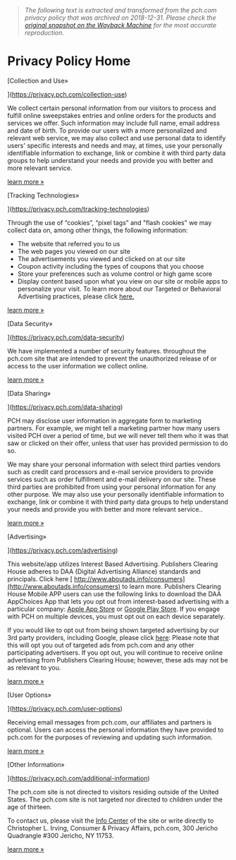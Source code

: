 > *The following text is extracted and transformed from the pch.com privacy policy that was archived on 2018-12-31. Please check the [original snapshot on the Wayback Machine](https://web.archive.org/web/20181231210205id_/http%3A//privacy.pch.com) for the most accurate reproduction.*

# Privacy Policy Home

[Collection and Use»

](https://privacy.pch.com/collection-use)

We collect certain personal information from our visitors to process and fulfill online sweepstakes entries and online orders for the products and services we offer. Such information may include full name, email address and date of birth. To provide our users with a more personalized and relevant web service, we may also collect and use personal data to identify users' specific interests and needs and may, at times, use your personally identifiable information to exchange, link or combine it with third party data groups to help understand your needs and provide you with better and more relevant service.

[learn more »](https://privacy.pch.com/collection-use)

[Tracking Technologies»

](https://privacy.pch.com/tracking-technologies)

Through the use of “cookies”, “pixel tags” and "flash cookies" we may collect data on, among other things, the following information:

  * The website that referred you to us
  * The web pages you viewed on our site
  * The advertisements you viewed and clicked on at our site
  * Coupon activity including the types of coupons that you choose
  * Store your preferences such as volume control or high game score
  * Display content based upon what you view on our site or mobile apps to personalize your visit. To learn more about our Targeted or Behavioral Advertising practices, please click [here.](https://privacy.pch.com/advertising)



[learn more »](https://privacy.pch.com/tracking-technologies)

[Data Security»

](https://privacy.pch.com/data-security)

We have implemented a number of security features. throughout the pch.com site that are intended to prevent the unauthorized release of or access to the user information we collect online.

[learn more »](https://privacy.pch.com/data-security)

[Data Sharing»

](https://privacy.pch.com/data-sharing)

PCH may disclose user information in aggregate form to marketing partners. For example, we might tell a marketing partner how many users visited PCH over a period of time, but we will never tell them who it was that saw or clicked on their offer, unless that user has provided permission to do so.

We may share your personal information with select third parties vendors such as credit card processors and e-mail service providers to provide services such as order fulfillment and e-mail delivery on our site. These third parties are prohibited from using your personal information for any other purpose. We may also use your personally identifiable information to exchange, link or combine it with third party data groups to help understand your needs and provide you with better and more relevant service..

[learn more »](https://privacy.pch.com/data-sharing)

[Advertising»

](https://privacy.pch.com/advertising)

This website/app utilizes Interest Based Advertising. Publishers Clearing House adheres to DAA (Digital Advertising Alliance) standards and principals. Click here [ http://www.aboutads.info/consumers](http://www.aboutads.info/consumers) to learn more. Publishers Clearing House Mobile APP users can use the following links to download the DAA AppChoices App that lets you opt out from interest-based advertising with a particular company: [Apple App Store](https://itunes.apple.com/us/app/appchoices/id894822870) or [Google Play Store](https://play.google.com/store/apps/details?id=com.DAA.appchoices). If you engage with PCH on multiple devices, you must opt out on each device separately. 

If you would like to opt out from being shown targeted advertising by our 3rd party providers, including Google, please click [here](http://preferences-mgr.trustarc.com/?pid=pch01&aid=pch_pub01&type=pch): Please note that this will opt you out of targeted ads from pch.com and any other participating advertisers. If you opt out, you will continue to receive online advertising from Publishers Clearing House; however, these ads may not be as relevant to you.

[learn more »](https://privacy.pch.com/advertising)

[User Options»

](https://privacy.pch.com/user-options)

Receiving email messages from pch.com, our affiliates and partners is optional. Users can access the personal information they have provided to pch.com for the purposes of reviewing and updating such information.

[learn more »](https://privacy.pch.com/user-options)

[Other Information»

](https://privacy.pch.com/additional-information)

The pch.com site is not directed to visitors residing outside of the United States. The pch.com site is not targeted nor directed to children under the age of thirteen.

To contact us, please visit the [Info Center](http://info.pch.com/consumer-information) of the site or write directly to Christopher L. Irving, Consumer & Privacy Affairs, pch.com, 300 Jericho Quadrangle #300 Jericho, NY 11753.

[learn more »](https://privacy.pch.com/additional-information)

